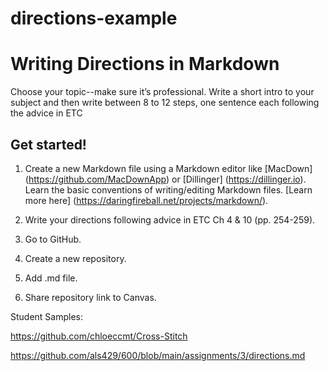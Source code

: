 # directions-example

# Writing Directions in Markdown

Choose your topic--make sure it’s professional. Write a short intro to your subject and then write between 8 to 12 steps, one sentence each following the advice in ETC

## Get started!

1. Create a new Markdown file using a Markdown editor like [MacDown] (https://github.com/MacDownApp) or [Dillinger] (https://dillinger.io). Learn the basic conventions of writing/editing Markdown files. [Learn more here] (https://daringfireball.net/projects/markdown/). 

2. Write your directions following advice in ETC Ch 4 & 10 (pp. 254-259). 

3. Go to GitHub.

4. Create a new repository. 

5. Add .md file.

6. Share repository link to Canvas. 


Student Samples:

https://github.com/chloeccmt/Cross-Stitch

https://github.com/als429/600/blob/main/assignments/3/directions.md




